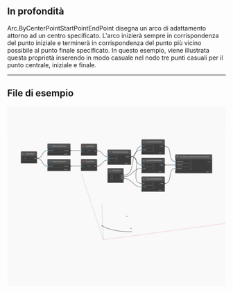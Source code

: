 ## In profondità
Arc.ByCenterPointStartPointEndPoint disegna un arco di adattamento attorno ad un centro specificato. L'arco inizierà sempre in corrispondenza del punto iniziale e terminerà in corrispondenza del punto più vicino possibile al punto finale specificato. In questo esempio, viene illustrata questa proprietà inserendo in modo casuale nel nodo tre punti casuali per il punto centrale, iniziale e finale.
___
## File di esempio

![ByCenterPointStartPointEndPoint](./Autodesk.DesignScript.Geometry.Arc.ByCenterPointStartPointEndPoint_img.jpg)

